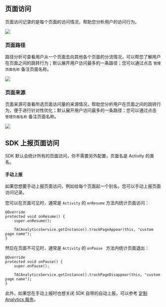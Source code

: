 ## 页面访问

页面访问记录的是每个页面的访问情况，帮助您分析用户的访问行为。

![](http://tacimg-1253960454.file.myqcloud.com/guides/%E6%8E%A7%E5%88%B6%E5%8F%B0-%E7%94%A8%E6%88%B7%E8%A1%8C%E4%B8%BA-%E9%A1%B5%E9%9D%A2%E8%AE%BF%E9%97%AE.png)

### 页面路径

路径分析可查看用户从一个页面去向其他各个页面的分流情况，可以帮您了解用户在页面之间的跳转行为；默认展开用户访问最多的一条路径；您可以通过点击 `管理页面名称` 备注页面名称。

![](http://tacimg-1253960454.file.myqcloud.com/guides/%E6%8E%A7%E5%88%B6%E5%8F%B0-%E7%94%A8%E6%88%B7%E8%A1%8C%E4%B8%BA-%E9%A1%B5%E9%9D%A2%E8%B7%AF%E5%BE%84.png)

### 页面来源

页面来源可查看所选页面访问量的来源情况，帮助您分析用户在页面之间的跳转行为，便于进行针对性优化；默认展开用户访问最多的一条路径；您可以通过点击 `管理页面名称` 备注页面名称。

![](http://tacimg-1253960454.file.myqcloud.com/guides/%E6%8E%A7%E5%88%B6%E5%8F%B0-%E7%94%A8%E6%88%B7%E8%A1%8C%E4%B8%BA-%E9%A1%B5%E9%9D%A2%E6%9D%A5%E6%BA%90.png)


## SDK 上报页面访问

SDK 默认会统计所有的页面访问，你不需要另外配置，页面名是 Activity 的类名。

#### 手动上报

如果您想要手动上报页面访问，例如给每个页面起一个别名，您可以手动上报页面访问记录。

您可以在页面可见时，通常是 `Activity` 的 `onResume` 方法内统计页面访问：

```
@Override
protected void onResume() {
	super.onResume();

	TACAnalyticsService.getInstance().trackPageAppear(this, "custom page name");
}
```

然后在页面不可见时，通常是 `Activity` 的 `onPause ` 方法内统计页面退出：

```
@Override
protected void onPause() {
	super.onPause();

	TACAnalyticsService.getInstance().trackPageDisappear(this, "custom page name");
}
```

此外，如果您在手动上报时也想关闭 SDK 自带的自动上报，可以参考 [定制 Analytics 服务](https://github.com/tencentyun/tac-documents/blob/master/%E4%BD%BF%E7%94%A8%E6%96%87%E6%A1%A3/%E5%88%86%E6%9E%90%20Analytics%20%E9%9B%86%E6%88%90%E6%8C%87%E5%8D%97/Android%20%E6%96%87%E6%A1%A3/%E5%AE%9A%E5%88%B6%E6%9C%8D%E5%8A%A1.md)。

